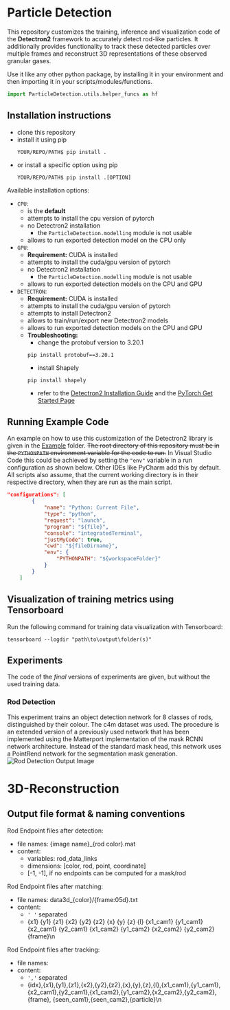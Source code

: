 # Particle Detection
This repository customizes the training, inference and visualization code of the **Detectron2** framework to accurately detect rod-like particles. It additionally provides functionality to track these detected particles over multiple frames and reconstruct 3D representations of these observed granular gases.

Use it like any other python package, by installing it in your environment and
then importing it in your scripts/modules/functions.
```python
import ParticleDetection.utils.helper_funcs as hf
```

## Installation instructions
- clone this repository
- install it using pip
  ```shell
  YOUR/REPO/PATH$ pip install .
  ```
- or install a specific option using pip
  ```shell
  YOUR/REPO/PATH$ pip install .[OPTION]
  ```

Available installation options:
- `CPU`:
  - is the **default**
  - attempts to install the cpu version of pytorch
  - no Detectron2 installation
    - the `ParticleDetection.modelling` module is not usable
  - allows to run exported detection model on the CPU only
- `GPU`:
  - **Requirement:** CUDA is installed
  - attempts to install the cuda/gpu version of pytorch
  - no Detectron2 installation
    - the `ParticleDetection.modelling` module is not usable
  - allows to run exported detection models on the CPU and GPU
- `DETECTRON`:
  - **Requirement:** CUDA is installed
  - attempts to install the cuda/gpu version of pytorch 
  - attempts to install Detectron2
  - allows to train/run/export new Detectron2 models
  - allows to run exported detection models on the CPU and GPU
  - **Troubleshooting:**
    - change the protobuf version to 3.20.1
    ```shell
    pip install protobuf==3.20.1
    ```
    - install Shapely 
    ```shell
    pip install shapely 
    ```
    - refer to the [Detectron2 Installation Guide](https://detectron2.readthedocs.io/en/latest/tutorials/install.html) and the [PyTorch Get Started Page](https://pytorch.org/get-started/locally/)

## Running Example Code
An example on how to use this customization of the Detectron2 library is 
given in the [Example](experiments/example) folder.
~~The root directory of this repository must be in the `PYTHONPATH` environment variable for the code to run.~~
In Visual Studio Code this could be achieved by setting the `"env"` variable in a run configuration as shown below. Other IDEs like PyCharm add this by default.
All scripts also assume, that the current working directory is in their respective directory, when they are run as the main script.
```json
"configurations": [
        {
            "name": "Python: Current File",
            "type": "python",
            "request": "launch",
            "program": "${file}",
            "console": "integratedTerminal",
            "justMyCode": true,
            "cwd": "${fileDirname}",
            "env": {
                "PYTHONPATH": "${workspaceFolder}"
            }
        }
    ]
```

## Visualization of training metrics using Tensorboard
Run the following command for training data visualization with Tensorboard:
```shell
tensorboard --logdir "path\to\output\folder(s)"
```

## Experiments
The code of the *final* versions of experiments are given, but without the used training data.
### Rod Detection
This experiment trains an object detection network for 8 classes of rods, 
distinguished by their colour. The c4m dataset was used.
The procedure is an extended version of a previously used network that has been implemented using the Matterport implementation of the mask RCNN network architecture.
Instead of the standard mask head, this network uses a PointRend network for the segmentation mask generation.
![Rod Detection Output Image](https://user-images.githubusercontent.com/34780470/214838680-4474e35c-4277-4ac9-8649-3940aa122eeb.jpg)


# 3D-Reconstruction
## Output file format & naming conventions
Rod Endpoint files after detection:
- file names: {image name}_{rod color}.mat
- content:
  - variables: rod_data_links
  - dimensions: [color, rod, point, coordinate]
  - [-1, -1], if no endpoints can be computed for a mask/rod


Rod Endpoint files after matching:
- file names: data3d_{color}/{frame:05d}.txt
- content:
  - `' '` separated
  - {x1} {y1} {z1} {x2} {y2} {z2} {x} {y} {z} {l} {x1_cam1} {y1_cam1} {x2_cam1} 
    {y2_cam1} {x1_cam2} {y1_cam2} {x2_cam2} {y2_cam2} {frame}\n


Rod Endpoint files after tracking:
- file names: 
- content:
  - `','` separated
  - {idx},{x1},{y1},{z1},{x2},{y2},{z2},{x},{y},{z},{l},{x1_cam1},{y1_cam1},
    {x2_cam1},{y2_cam1},{x1_cam2},{y1_cam2},{x2_cam2},{y2_cam2},{frame},
    {seen_cam1},{seen_cam2},{particle}\n
